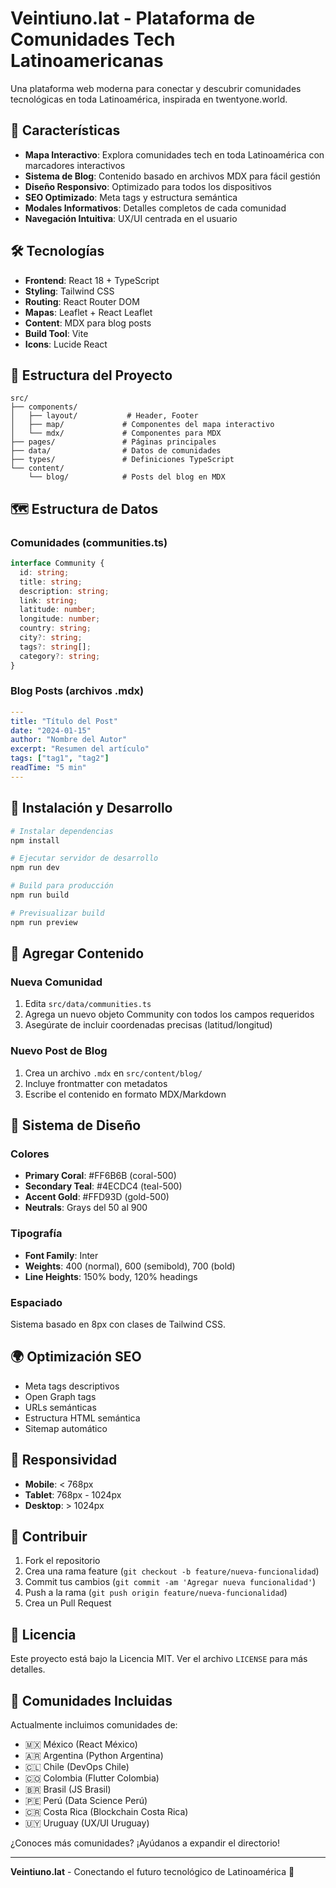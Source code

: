 # Veintiuno.lat - Plataforma de Comunidades Tech Latinoamericanas

Una plataforma web moderna para conectar y descubrir comunidades tecnológicas en toda Latinoamérica, inspirada en twentyone.world.

## 🚀 Características

- **Mapa Interactivo**: Explora comunidades tech en toda Latinoamérica con marcadores interactivos
- **Sistema de Blog**: Contenido basado en archivos MDX para fácil gestión
- **Diseño Responsivo**: Optimizado para todos los dispositivos
- **SEO Optimizado**: Meta tags y estructura semántica
- **Modales Informativos**: Detalles completos de cada comunidad
- **Navegación Intuitiva**: UX/UI centrada en el usuario

## 🛠️ Tecnologías

- **Frontend**: React 18 + TypeScript
- **Styling**: Tailwind CSS
- **Routing**: React Router DOM
- **Mapas**: Leaflet + React Leaflet
- **Content**: MDX para blog posts
- **Build Tool**: Vite
- **Icons**: Lucide React

## 📁 Estructura del Proyecto

```
src/
├── components/
│   ├── layout/           # Header, Footer
│   ├── map/             # Componentes del mapa interactivo
│   └── mdx/             # Componentes para MDX
├── pages/               # Páginas principales
├── data/                # Datos de comunidades
├── types/               # Definiciones TypeScript
└── content/
    └── blog/            # Posts del blog en MDX
```

## 🗺️ Estructura de Datos

### Comunidades (communities.ts)

```typescript
interface Community {
  id: string;
  title: string;
  description: string;
  link: string;
  latitude: number;
  longitude: number;
  country: string;
  city?: string;
  tags?: string[];
  category?: string;
}
```

### Blog Posts (archivos .mdx)

```yaml
---
title: "Título del Post"
date: "2024-01-15"
author: "Nombre del Autor"
excerpt: "Resumen del artículo"
tags: ["tag1", "tag2"]
readTime: "5 min"
---
```

## 🚀 Instalación y Desarrollo

```bash
# Instalar dependencias
npm install

# Ejecutar servidor de desarrollo
npm run dev

# Build para producción
npm run build

# Previsualizar build
npm run preview
```

## 📝 Agregar Contenido

### Nueva Comunidad

1. Edita `src/data/communities.ts`
2. Agrega un nuevo objeto Community con todos los campos requeridos
3. Asegúrate de incluir coordenadas precisas (latitud/longitud)

### Nuevo Post de Blog

1. Crea un archivo `.mdx` en `src/content/blog/`
2. Incluye frontmatter con metadatos
3. Escribe el contenido en formato MDX/Markdown

## 🎨 Sistema de Diseño

### Colores

- **Primary Coral**: #FF6B6B (coral-500)
- **Secondary Teal**: #4ECDC4 (teal-500)  
- **Accent Gold**: #FFD93D (gold-500)
- **Neutrals**: Grays del 50 al 900

### Tipografía

- **Font Family**: Inter
- **Weights**: 400 (normal), 600 (semibold), 700 (bold)
- **Line Heights**: 150% body, 120% headings

### Espaciado

Sistema basado en 8px con clases de Tailwind CSS.

## 🌍 Optimización SEO

- Meta tags descriptivos
- Open Graph tags
- URLs semánticas
- Estructura HTML semántica
- Sitemap automático

## 📱 Responsividad

- **Mobile**: < 768px
- **Tablet**: 768px - 1024px  
- **Desktop**: > 1024px

## 🤝 Contribuir

1. Fork el repositorio
2. Crea una rama feature (`git checkout -b feature/nueva-funcionalidad`)
3. Commit tus cambios (`git commit -am 'Agregar nueva funcionalidad'`)
4. Push a la rama (`git push origin feature/nueva-funcionalidad`)
5. Crea un Pull Request

## 📄 Licencia

Este proyecto está bajo la Licencia MIT. Ver el archivo `LICENSE` para más detalles.

## 🌟 Comunidades Incluidas

Actualmente incluimos comunidades de:

- 🇲🇽 México (React México)
- 🇦🇷 Argentina (Python Argentina)  
- 🇨🇱 Chile (DevOps Chile)
- 🇨🇴 Colombia (Flutter Colombia)
- 🇧🇷 Brasil (JS Brasil)
- 🇵🇪 Perú (Data Science Perú)
- 🇨🇷 Costa Rica (Blockchain Costa Rica)
- 🇺🇾 Uruguay (UX/UI Uruguay)

¿Conoces más comunidades? ¡Ayúdanos a expandir el directorio!

---

**Veintiuno.lat** - Conectando el futuro tecnológico de Latinoamérica 🚀